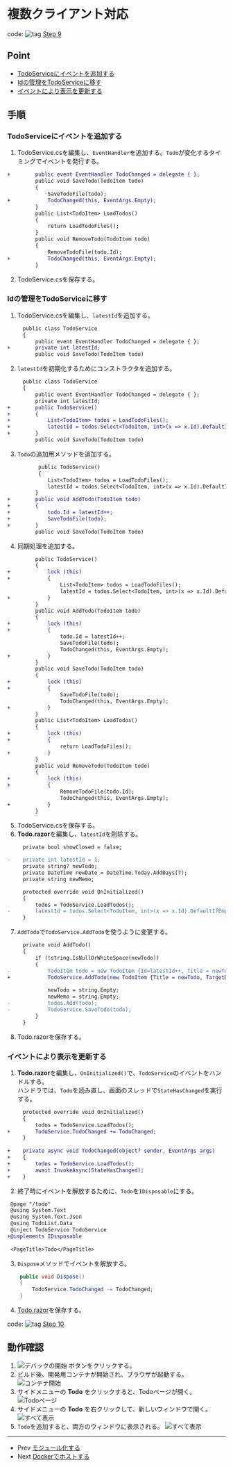 # 複数クライアント対応
code: ![tag](../Images/tag.png) [Step 9](https://github.com/04100149/TodoList/releases/tag/step9)  

## Point
- [TodoServiceにイベントを追加する](#todoservice%E3%81%AB%E3%82%A4%E3%83%99%E3%83%B3%E3%83%88%E3%82%92%E8%BF%BD%E5%8A%A0%E3%81%99%E3%82%8B)
- [Idの管理をTodoServiceに移す]()
- [イベントにより表示を更新する](#%E3%82%A4%E3%83%99%E3%83%B3%E3%83%88%E3%81%AB%E3%82%88%E3%82%8A%E8%A1%A8%E7%A4%BA%E3%82%92%E6%9B%B4%E6%96%B0%E3%81%99%E3%82%8B)

## 手順
### TodoServiceにイベントを追加する
1. TodoService.csを編集し、`EventHandler`を追加する。`Todo`が変化するタイミングでイベントを発行する。      
```diff
+        public event EventHandler TodoChanged = delegate { };
         public void SaveTodo(TodoItem todo)
         {
             SaveTodoFile(todo);
+            TodoChanged(this, EventArgs.Empty);
         }
         public List<TodoItem> LoadTodos()
         {
             return LoadTodoFiles();
         }
         public void RemoveTodo(TodoItem todo)
         {
             RemoveTodoFile(todo.Id);
+            TodoChanged(this, EventArgs.Empty);
         }
```
2. TodoService.csを保存する。
### Idの管理をTodoServiceに移す
1. TodoService.csを編集し、`latestId`を追加する。  
```diff
     public class TodoService
     {
         public event EventHandler TodoChanged = delegate { };
+        private int latestId;         
         public void SaveTodo(TodoItem todo)
```
2. `latestId`を初期化するためにコンストラクタを追加する。  
```diff
     public class TodoService
     {
         public event EventHandler TodoChanged = delegate { };
         private int latestId;
+        public TodoService()
+        {
+            List<TodoItem> todos = LoadTodoFiles();
+            latestId = todos.Select<TodoItem, int>(x => x.Id).DefaultIfEmpty().Max() + 1;
+        }
         public void SaveTodo(TodoItem todo)
```
3. `Todo`の追加用メソッドを追加する。   
```diff
          public TodoService()
          {
             List<TodoItem> todos = LoadTodoFiles();
             latestId = todos.Select<TodoItem, int>(x => x.Id).DefaultIfEmpty().Max() + 1;
         }
+        public void AddTodo(TodoItem todo)
+        {
+            todo.Id = latestId++;
+            SaveTodoFile(todo);
+        }
         public void SaveTodo(TodoItem todo)
```
4. 同期処理を追加する。  
```diff
         public TodoService()
         {
+            lock (this)
+            {
                 List<TodoItem> todos = LoadTodoFiles();
                 latestId = todos.Select<TodoItem, int>(x => x.Id).DefaultIfEmpty().Max() + 1;
+            }
         }
         public void AddTodo(TodoItem todo)
         {
+            lock (this)
+            {
                 todo.Id = latestId++;
                 SaveTodoFile(todo);
                 TodoChanged(this, EventArgs.Empty);
+            }
         }
         public void SaveTodo(TodoItem todo)
         {
+            lock (this)
+            {
                 SaveTodoFile(todo);
                 TodoChanged(this, EventArgs.Empty);
+            }
         }
         public List<TodoItem> LoadTodos()
         {
+            lock (this)
+            {
                 return LoadTodoFiles();
+            }
         }
         public void RemoveTodo(TodoItem todo)
         {
+            lock (this)
+            {
                 RemoveTodoFile(todo.Id);
                 TodoChanged(this, EventArgs.Empty);
+            }
         }
```
5. TodoService.csを保存する。
6. **Todo.razor**を編集し、`latestId`を削除する。
```diff
     private bool showClosed = false;
 
-    private int latestId = 1;
     private string? newTodo;
     private DateTime newDate = DateTime.Today.AddDays(7);
     private string newMemo;
```
```diff
     protected override void OnInitialized()
     {
         todos = TodoService.LoadTodos();
-        latestId = todos.Select<TodoItem, int>(x => x.Id).DefaultIfEmpty().Max() + 1;
     }
```
7. `AddTodo`で`TodoService.AddTodo`を使うように変更する。  
```diff
     private void AddTodo()
     {
         if (!string.IsNullOrWhiteSpace(newTodo))
         {
-            TodoItem todo = new TodoItem {Id=latestId++, Title = newTodo, TargetDate = newDate, Memo=newMemo };
+            TodoService.AddTodo(new TodoItem {Title = newTodo, TargetDate = newDate, Memo=newMemo });
 
             newTodo = string.Empty;
             newMemo = string.Empty;
-            todos.Add(todo);
-            TodoService.SaveTodo(todo);
         }
     }
```
8. Todo.razorを保存する。
### イベントにより表示を更新する
1. **Todo.razor**を編集し、`OnInitialized()`で、`TodoService`のイベントをハンドルする。  
ハンドラでは、`Todo`を読み直し、画面のスレッドで`StateHasChanged`を実行する。
```diff
     protected override void OnInitialized()
     {
         todos = TodoService.LoadTodos();
+        TodoService.TodoChanged += TodoChanged;
     }
 
+    private async void TodoChanged(object? sender, EventArgs args)
+    {
+        todos = TodoService.LoadTodos();    
+        await InvokeAsync(StateHasChanged);
+    }
```
2. 終了時にイベントを解放するために、`Todo`を`IDisposable`にする。  
```diff
 @page "/todo"
 @using System.Text
 @using System.Text.Json
 @using TodoList.Data
 @inject TodoService TodoService
+@implements IDisposable
 
 <PageTitle>Todo</PageTitle>
```
3. `Dispose`メソッドでイベントを解放する。
```C#
    public void Dispose()
    {
        TodoService.TodoChanged -= TodoChanged;
    }
```
4. [Todo.razor]()を保存する。

code: ![tag](../Images/tag.png) [Step 10](https://github.com/04100149/TodoList/releases/tag/step10)  

## 動作確認
1. ![デバックの開始](../Images/NewProject-6.png) ボタンをクリックする。  
1. ビルド後、開発用コンテナが開始され、ブラウザが起動する。  
![コンテナ開始](../Images/multiclient-1.png)
1. サイドメニューの **Todo** をクリックすると、Todoページが開く。    
![Todoページ](../Images/multiclient-2.png)
1. サイドメニューの **Todo** を右クリックして、新しいウィンドウで開く。  
![すべて表示](../Images/multiclient-3.png)
1. `Todo`を追加すると、両方のウィンドウに表示される。
![すべて表示](../Images/multiclient-4.png)

***
- Prev [モジュール化する](0010modularization.md)
- Next [Dockerでホストする](0012docker.md)


